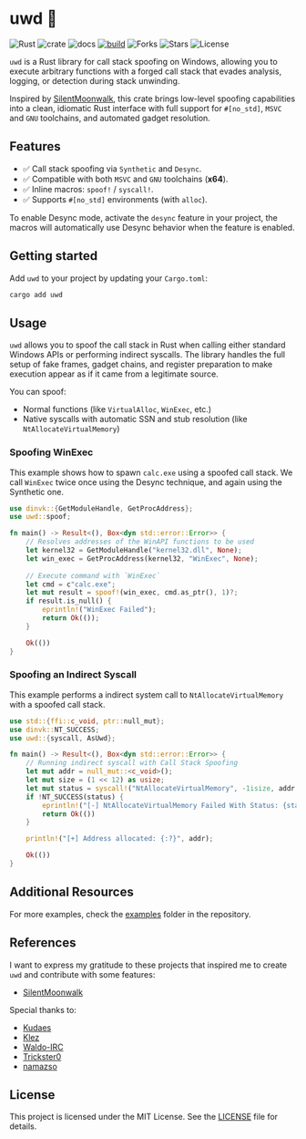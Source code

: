# uwd 🦀

![Rust](https://img.shields.io/badge/made%20with-Rust-red)
![crate](https://img.shields.io/crates/v/uwd.svg)
![docs](https://docs.rs/uwd/badge.svg)
[![build](https://github.com/joaoviictorti/uwd/actions/workflows/ci.yml/badge.svg)](https://github.com/joaoviictorti/uwd/actions/workflows/ci.yml)
![Forks](https://img.shields.io/github/forks/joaoviictorti/uwd)
![Stars](https://img.shields.io/github/stars/joaoviictorti/uwd)
![License](https://img.shields.io/github/license/joaoviictorti/uwd)

`uwd` is a Rust library for call stack spoofing on Windows, allowing you to execute arbitrary functions with a forged call stack that evades analysis, logging, or detection during stack unwinding.

Inspired by [SilentMoonwalk](https://github.com/klezVirus/SilentMoonwalk), this crate brings low-level spoofing capabilities into a clean, idiomatic Rust interface with full support for `#[no_std]`, `MSVC` and `GNU` toolchains, and automated gadget resolution.

## Features

- ✅ Call stack spoofing via `Synthetic` and `Desync`.
- ✅ Compatible with both `MSVC` and `GNU` toolchains (**x64**).
- ✅ Inline macros: `spoof!` / `syscall!`.
- ✅ Supports `#[no_std]` environments (with `alloc`).

To enable Desync mode, activate the `desync` feature in your project, the macros will automatically use Desync behavior when the feature is enabled.

## Getting started

Add `uwd` to your project by updating your `Cargo.toml`:
```bash
cargo add uwd
```

## Usage

`uwd` allows you to spoof the call stack in Rust when calling either standard Windows APIs or performing indirect syscalls. The library handles the full setup of fake frames, gadget chains, and register preparation to make execution appear as if it came from a legitimate source.

You can spoof:

* Normal functions (like `VirtualAlloc`, `WinExec`, etc.)
* Native syscalls with automatic SSN and stub resolution (like `NtAllocateVirtualMemory`)

### Spoofing WinExec

This example shows how to spawn `calc.exe` using a spoofed call stack. We call `WinExec` twice once using the Desync technique, and again using the Synthetic one.

```rust
use dinvk::{GetModuleHandle, GetProcAddress};
use uwd::spoof;

fn main() -> Result<(), Box<dyn std::error::Error>> {
    // Resolves addresses of the WinAPI functions to be used
    let kernel32 = GetModuleHandle("kernel32.dll", None);
    let win_exec = GetProcAddress(kernel32, "WinExec", None);
    
    // Execute command with `WinExec`
    let cmd = c"calc.exe";
    let mut result = spoof!(win_exec, cmd.as_ptr(), 1)?;
    if result.is_null() {
        eprintln!("WinExec Failed");
        return Ok(());
    }

    Ok(())
}
```

### Spoofing an Indirect Syscall

This example performs a indirect system call to `NtAllocateVirtualMemory` with a spoofed call stack.

```rust
use std::{ffi::c_void, ptr::null_mut};
use dinvk::NT_SUCCESS;
use uwd::{syscall, AsUwd};

fn main() -> Result<(), Box<dyn std::error::Error>> {
    // Running indirect syscall with Call Stack Spoofing
    let mut addr = null_mut::<c_void>();
    let mut size = (1 << 12) as usize;
    let mut status = syscall!("NtAllocateVirtualMemory", -1isize, addr.as_uwd_mut(), 0, size.as_uwd_mut(), 0x3000, 0x04)? as i32;
    if !NT_SUCCESS(status) {
        eprintln!("[-] NtAllocateVirtualMemory Failed With Status: {status:#X}");
        return Ok(())
    }

    println!("[+] Address allocated: {:?}", addr);

    Ok(())
}
```

## Additional Resources

For more examples, check the [examples](https://github.com/joaoviictorti/uwd/tree/main/examples) folder in the repository.

## References

I want to express my gratitude to these projects that inspired me to create `uwd` and contribute with some features:

- [SilentMoonwalk](https://github.com/klezVirus/SilentMoonwalk)

Special thanks to:

- [Kudaes](https://x.com/_Kudaes_)
- [Klez](https://x.com/KlezVirus)
- [Waldo-IRC](https://x.com/waldoirc)
- [Trickster0](https://x.com/trickster012)
- [namazso](https://x.com/namazso)

## License

This project is licensed under the MIT License. See the [LICENSE](https://github.com/joaoviictorti/uwd/tree/main/LICENSE) file for details.
